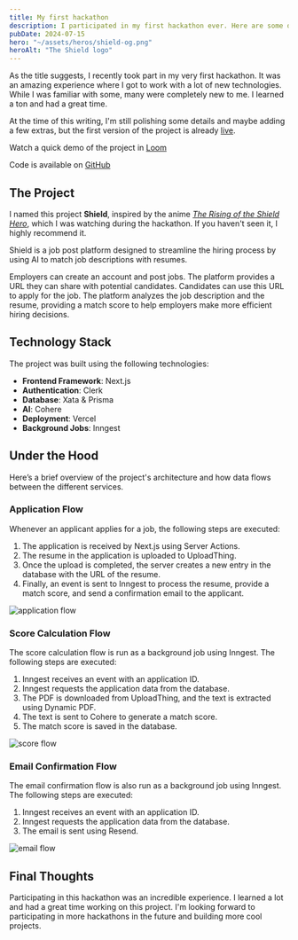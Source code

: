 ```yaml
---
title: My first hackathon
description: I participated in my first hackathon ever. Here are some details about the project I worked on and the experience I had.
pubDate: 2024-07-15
hero: "~/assets/heros/shield-og.png"
heroAlt: "The Shield logo"
---
```


As the title suggests, I recently took part in my very first hackathon. It was an amazing experience where I got to work with a lot of new technologies. While I was familiar with some, many were completely new to me. I learned a ton and had a great time.

At the time of this writing, I'm still polishing some details and maybe adding a few extras, but the first version of the project is already [live](https://shieldz.vercel.app).

Watch a quick demo of the project in [Loom](https://www.loom.com/share/cb1b632896f34782abf15c39bf21421c?sid=73033ec4-dec2-4b4c-9216-14f58d8e33aa)

Code is available on [GitHub](https://github.com/kevinzunigacuellar/shield)

## The Project

I named this project **Shield**, inspired by the anime [*The Rising of the Shield Hero*](https://en.wikipedia.org/wiki/The_Rising_of_the_Shield_Hero), which I was watching during the hackathon. If you haven't seen it, I highly recommend it.

Shield is a job post platform designed to streamline the hiring process by using AI to match job descriptions with resumes. 

Employers can create an account and post jobs. The platform provides a URL they can share with potential candidates. Candidates can use this URL to apply for the job. The platform analyzes the job description and the resume, providing a match score to help employers make more efficient hiring decisions.

## Technology Stack

The project was built using the following technologies:

- **Frontend Framework**: Next.js
- **Authentication**: Clerk
- **Database**: Xata & Prisma
- **AI**: Cohere
- **Deployment**: Vercel
- **Background Jobs**: Inngest

## Under the Hood

Here’s a brief overview of the project's architecture and how data flows between the different services.

### Application Flow

Whenever an applicant applies for a job, the following steps are executed:

1. The application is received by Next.js using Server Actions.
2. The resume in the application is uploaded to UploadThing.
3. Once the upload is completed, the server creates a new entry in the database with the URL of the resume.
4. Finally, an event is sent to Inngest to process the resume, provide a match score, and send a confirmation email to the applicant.

![application flow](~/assets/content/application-flow.png)

### Score Calculation Flow

The score calculation flow is run as a background job using Inngest. The following steps are executed:

1. Inngest receives an event with an application ID.
2. Inngest requests the application data from the database.
3. The PDF is downloaded from UploadThing, and the text is extracted using Dynamic PDF.
4. The text is sent to Cohere to generate a match score.
5. The match score is saved in the database.

![score flow](~/assets/content/score-flow.png)

### Email Confirmation Flow

The email confirmation flow is also run as a background job using Inngest. The following steps are executed:

1. Inngest receives an event with an application ID.
2. Inngest requests the application data from the database.
3. The email is sent using Resend.

![email flow](~/assets/content/email-flow.png)

## Final Thoughts

Participating in this hackathon was an incredible experience. I learned a lot and had a great time working on this project. I'm looking forward to participating in more hackathons in the future and building more cool projects.